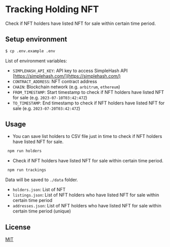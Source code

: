 # Tracking Holding NFT

Check if NFT holders have listed NFT for sale within certain time period.

## Setup environment

```bash
$ cp .env.example .env
```

List of environment variables:

- `SIMPLEHASH_API_KEY`: API key to access SimpleHash API [https://simplehash.com/](https://simplehash.com/)
- `CONTRACT_ADDRESS`: NFT contract address
- `CHAIN`: Blockchain network (e.g. `arbitrum`, `ethereum`)
- `FROM_TIMESTAMP`: Start timestamp to check if NFT holders have listed NFT for sale (e.g. `2023-07-10T03:42:47Z`)
- `TO_TIMESTAMP`: End timestamp to check if NFT holders have listed NFT for sale (e.g. `2023-07-20T03:42:47Z`)

## Usage

- You can save list holders to CSV file just in time to check if NFT holders have listed NFT for sale.

```bash
 npm run holders
```

- Check if NFT holders have listed NFT for sale within certain time period.

```bash
 npm run trackings
```

Data will be saved to `./data` folder.

- `holders.json`: List of NFT
- `listings.json`: List of NFT holders who have listed NFT for sale within certain time period
- `addresses.json`: List of NFT holders who have listed NFT for sale within certain time period (unique)

## License

[MIT](LICENSE)
